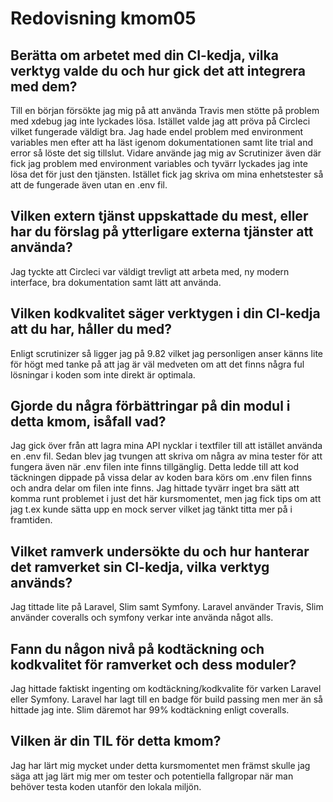 ---
---
Redovisning kmom05
=========================

## Berätta om arbetet med din CI-kedja, vilka verktyg valde du och hur gick det att integrera med dem?

Till en början försökte jag mig på att använda Travis men stötte på problem med xdebug jag inte lyckades lösa. Istället valde jag att pröva på Circleci vilket fungerade väldigt bra. Jag hade endel problem med environment variables men efter att ha läst igenom dokumentationen samt lite trial and error så löste det sig tillslut. Vidare använde jag mig av Scrutinizer även där fick jag problem med environment variables och tyvärr lyckades jag inte lösa det för just den tjänsten. Istället fick jag skriva om mina enhetstester så att de fungerade även utan en .env fil.

## Vilken extern tjänst uppskattade du mest, eller har du förslag på ytterligare externa tjänster att använda?

Jag tyckte att Circleci var väldigt trevligt att arbeta med, ny modern interface, bra dokumentation samt lätt att använda.

## Vilken kodkvalitet säger verktygen i din CI-kedja att du har, håller du med?

Enligt scrutinizer så ligger jag på 9.82 vilket jag personligen anser känns lite för högt med tanke på att jag är väl medveten om att det finns några ful lösningar i koden som inte direkt är optimala.

## Gjorde du några förbättringar på din modul i detta kmom, isåfall vad?

Jag gick över från att lagra mina API nycklar i textfiler till att istället använda en .env fil. Sedan blev jag tvungen att skriva om några av mina tester för att fungera även när .env filen inte finns tillgänglig. Detta ledde till att kod täckningen dippade på vissa delar av koden bara körs om .env filen finns och andra delar om filen inte finns. Jag hittade tyvärr inget bra sätt att komma runt problemet i just det här kursmomentet, men jag fick tips om att jag t.ex kunde sätta upp en mock server vilket jag tänkt titta mer på i framtiden.

## Vilket ramverk undersökte du och hur hanterar det ramverket sin CI-kedja, vilka verktyg används?

Jag tittade lite på Laravel, Slim samt Symfony. Laravel använder Travis, Slim använder coveralls och symfony verkar inte använda något alls.

## Fann du någon nivå på kodtäckning och kodkvalitet för ramverket och dess moduler?

Jag hittade faktiskt ingenting om kodtäckning/kodkvalite för varken Laravel eller Symfony. Laravel har lagt till en badge för build passing men mer än så hittade jag inte. Slim däremot har 99% kodtäckning enligt coveralls.

## Vilken är din TIL för detta kmom?

Jag har lärt mig mycket under detta kursmomentet men främst skulle jag säga att jag lärt mig mer om tester och potentiella fallgropar när man behöver testa koden utanför den lokala miljön. 
